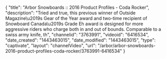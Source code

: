 {
    "title": "Arbor Snowboards :: 2016 Product Profiles - Coda Rocker",
    "description": "Tried and true, this previous winner of Outside Magazine\u2019s Gear of the Year award and two-time recipient of Snowboard Canada\u2019s Grade Eh award is designed for more aggressive riders who charge both in and out of bounds. Comparable to a swiss army knife, th",
    "channelid": "3763991",
    "videoid": "6416534",
    "date_created": "1443463015",
    "date_modified": "1443463015",
    "type": "captivate",
    "layout": "channelVideo",
    "url": "\/arbor\/arbor-snowboards-2016-product-profiles-coda-rocker\/3763991-6416534"
}